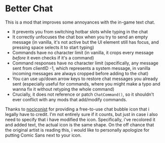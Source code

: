 # Better Chat

This is a mod that improves some annoyances with the in-game text chat.

- It prevents you from switching hotbar slots while typing in the chat
- It correctly unfocuses the chat box when you try to send an empty message (in vanilla, it's not active but the UI element still has focus, and pressing space selects it to start typing)
- Commands have no character limit (in vanilla, it crops every message *before* it even checks if it's a command)
- Command responses have no character limit (specifically, any message sent from clientID -1, which represents a system message, in vanilla incoming messages are always cropped before adding to the chat)
- You can use up/down arrow keys to restore chat messages you already sent (especially useful for commands, where you might make a typo and wanna fix it without retyping the whole command)
- Crucially, it does not reference or patch ``ChatCommand()``, so it shouldn't ever conflict with any mods that add/modify commands.

Thanks to [nociconist](https://thenounproject.com/search/?q=chat&i=1549183) for providing a free-to-use chat bubble icon that i legally have to credit. I'm not entirely sure if it counts, but just in case i also need to specify that i have modified the icon. Specifically, i've recolored it and added text, the actual icon is the same shape. On the off chance that the original artist is reading this, i would like to personally apologize for putting Comic Sans next to your icon.